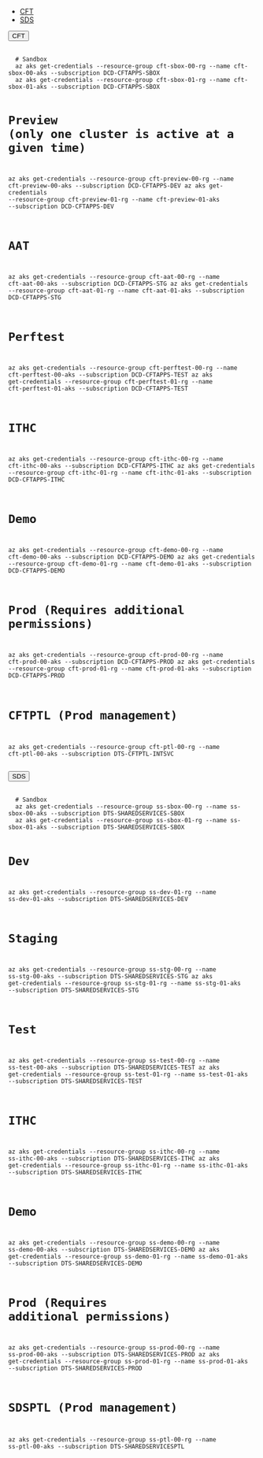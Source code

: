<div class="platform-selector" id="troubleshooting-clusters" data-module="app-tabs">
  <ul class="app-tabs" role="tablist">
    <li class="app-tabs__item js-tabs__item js-tabs__item--open" role="presentation">
      <a href="#troubleshooting-cft" role="tab" aria-controls="troubleshooting-cft" aria-expanded="false">
        CFT
      </a>
    </li>
    <li class="app-tabs__item js-tabs__item app-tabs__item--current" role="presentation">
      <a href="#troubleshooting-sds" role="tab" aria-controls="troubleshooting-sds" aria-expanded="true">
      SDS
      </a>
    </li>
  </ul>
  <div class="app-tabs__heading js-tabs__heading">
    <button aria-controls="troubleshooting-cft" class="app-tabs__heading-button">CFT</button>
  </div>
  <div class="app-tabs__container js-tabs__container app-tabs__container--hidden" id="troubleshooting-cft" role="tabpanel" aria-hidden="true">
    <div class="app-example__code">
      <pre data-module="app-copy" tabindex="0">
        <code>
  # Sandbox
  az aks get-credentials --resource-group cft-sbox-00-rg --name cft-sbox-00-aks --subscription DCD-CFTAPPS-SBOX
  az aks get-credentials --resource-group cft-sbox-01-rg --name cft-sbox-01-aks --subscription DCD-CFTAPPS-SBOX

  # Preview (only one cluster is active at a given time)
  az aks get-credentials --resource-group cft-preview-00-rg --name cft-preview-00-aks --subscription DCD-CFTAPPS-DEV
  az aks get-credentials --resource-group cft-preview-01-rg --name cft-preview-01-aks --subscription DCD-CFTAPPS-DEV

  # AAT
  az aks get-credentials --resource-group cft-aat-00-rg --name cft-aat-00-aks --subscription DCD-CFTAPPS-STG
  az aks get-credentials --resource-group cft-aat-01-rg --name cft-aat-01-aks --subscription DCD-CFTAPPS-STG

  # Perftest
  az aks get-credentials --resource-group cft-perftest-00-rg --name cft-perftest-00-aks --subscription DCD-CFTAPPS-TEST
  az aks get-credentials --resource-group cft-perftest-01-rg --name cft-perftest-01-aks --subscription DCD-CFTAPPS-TEST

  # ITHC
  az aks get-credentials --resource-group cft-ithc-00-rg --name cft-ithc-00-aks --subscription DCD-CFTAPPS-ITHC
  az aks get-credentials --resource-group cft-ithc-01-rg --name cft-ithc-01-aks --subscription DCD-CFTAPPS-ITHC
  
  # Demo
  az aks get-credentials --resource-group cft-demo-00-rg --name cft-demo-00-aks --subscription DCD-CFTAPPS-DEMO
  az aks get-credentials --resource-group cft-demo-01-rg --name cft-demo-01-aks --subscription DCD-CFTAPPS-DEMO
  
  # Prod (Requires additional permissions)
  az aks get-credentials --resource-group cft-prod-00-rg --name cft-prod-00-aks --subscription DCD-CFTAPPS-PROD
  az aks get-credentials --resource-group cft-prod-01-rg --name cft-prod-01-aks --subscription DCD-CFTAPPS-PROD
  
  # CFTPTL (Prod management)
  az aks get-credentials --resource-group cft-ptl-00-rg --name cft-ptl-00-aks --subscription DTS-CFTPTL-INTSVC
</code></pre>
    </div>
  </div>
  
  <div class="app-tabs__heading js-tabs__heading app-tabs__heading--current">
    <button aria-controls="troubleshooting-sds" class="app-tabs__heading-button" aria-expanded="true">SDS</button>
  </div>

  <div class="app-tabs__container js-tabs__container" id="troubleshooting-sds" role="tabpanel" aria-hidden="false">
    <div>
      <pre data-module="app-copy" tabindex="0">
        <code>
  # Sandbox
  az aks get-credentials --resource-group ss-sbox-00-rg --name ss-sbox-00-aks --subscription DTS-SHAREDSERVICES-SBOX
  az aks get-credentials --resource-group ss-sbox-01-rg --name ss-sbox-01-aks --subscription DTS-SHAREDSERVICES-SBOX

  # Dev
  az aks get-credentials --resource-group ss-dev-01-rg --name ss-dev-01-aks --subscription DTS-SHAREDSERVICES-DEV
  
  # Staging
  az aks get-credentials --resource-group ss-stg-00-rg --name ss-stg-00-aks --subscription DTS-SHAREDSERVICES-STG
  az aks get-credentials --resource-group ss-stg-01-rg --name ss-stg-01-aks --subscription DTS-SHAREDSERVICES-STG

  # Test
  az aks get-credentials --resource-group ss-test-00-rg --name ss-test-00-aks --subscription DTS-SHAREDSERVICES-TEST
  az aks get-credentials --resource-group ss-test-01-rg --name ss-test-01-aks --subscription DTS-SHAREDSERVICES-TEST
  
  # ITHC
  az aks get-credentials --resource-group ss-ithc-00-rg --name ss-ithc-00-aks --subscription DTS-SHAREDSERVICES-ITHC
  az aks get-credentials --resource-group ss-ithc-01-rg --name ss-ithc-01-aks --subscription DTS-SHAREDSERVICES-ITHC
  
  # Demo
  az aks get-credentials --resource-group ss-demo-00-rg --name ss-demo-00-aks --subscription DTS-SHAREDSERVICES-DEMO
  az aks get-credentials --resource-group ss-demo-01-rg --name ss-demo-01-aks --subscription DTS-SHAREDSERVICES-DEMO
  
  # Prod (Requires additional permissions)
  az aks get-credentials --resource-group ss-prod-00-rg --name ss-prod-00-aks --subscription DTS-SHAREDSERVICES-PROD
  az aks get-credentials --resource-group ss-prod-01-rg --name ss-prod-01-aks --subscription DTS-SHAREDSERVICES-PROD
  
  # SDSPTL (Prod management)
  az aks get-credentials --resource-group ss-ptl-00-rg --name ss-ptl-00-aks --subscription DTS-SHAREDSERVICESPTL  
</code></pre>
    </div>
  </div>
</div>

